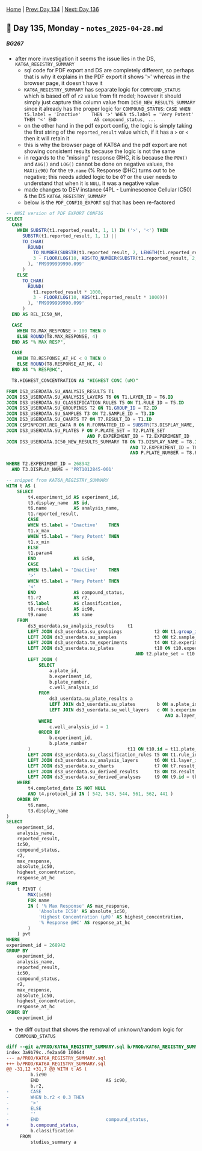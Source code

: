 [Home](../../main.md) | [Prev: Day 134](notes_2025-04-25.md) | [Next: Day 136](./notes_2025-04-29.md)

## 📝 Day 135, Monday - `notes_2025-04-28.md`

##### BG267 
- after more investigation it seems the issue lies in the DS, `KAT6A_REGISTRY_SUMMARY`
    * sql code for PDF export and DS are completely different, so perhaps that is why it explains in the PDF export it shows '>' whereas in the browser page, it doesn't have it
    * `KAT6A_REGISTRY_SUMMARY` has separate logic for `COMPOUND_STATUS` which is based off of `r2` value from fit model; however it should simply just capture this column value from `IC50_NEW_RESULTS_SUMMARY` since it already has the proper logic for `COMPOUND_STATUS`: `CASE WHEN t5.label = 'Inactive'    THEN '>' WHEN t5.label = 'Very Potent' THEN '<' END              AS compound_status, ...`
    * on the other hand in the pdf export config, the logic is simply taking the first string of the `reported_result` value which, if it has a `>` or `<` then it will retain it
    * this is why the browser page of KAT6A and the pdf export are not showing consistent results because the logic is not the same
    * in regards to the "missing" response @HC, it is because the `POW()` and `AVG()` and `LOG()` cannot be done on negative values, the `MAX(ic90)` for the `t9.name` (% Response @HC) turns out to be negative; this needs added logic to be `0`? or the user needs to understand that when it is `NULL` it was a negative value
    * made changes to DEV instance (4PL - Luminescence Cellular IC50) & the DS `KAT6A_REGISTRY_SUMMARY`
    * below is the `PDF_CONFIG_EXPORT` sql that has been re-factored

```sql
-- ANSI version of PDF EXPORT CONFIG
SELECT
  CASE
    WHEN SUBSTR(t1.reported_result, 1, 1) IN ('>', '<') THEN
      SUBSTR(t1.reported_result, 1, 1) || 
      TO_CHAR(
        ROUND(
          TO_NUMBER(SUBSTR(t1.reported_result, 2, LENGTH(t1.reported_result) - 1)) * 1000, 
          3 - FLOOR(LOG(10, ABS(TO_NUMBER(SUBSTR(t1.reported_result, 2, LENGTH(t1.reported_result) - 1)) * 1000)))
        ), 'FM9999999990.099'
      )
    ELSE
      TO_CHAR(
        ROUND(
          t1.reported_result * 1000, 
          3 - FLOOR(LOG(10, ABS(t1.reported_result * 1000)))
        ), 'FM9999999990.099'
      )
  END AS REL_IC50_NM,

  CASE 
    WHEN T8.MAX_RESPONSE > 100 THEN 0
    ELSE ROUND(T8.MAX_RESPONSE, 4) 
  END AS "% MAX RESP",

  CASE 
    WHEN T8.RESPONSE_AT_HC < 0 THEN 0 
    ELSE ROUND(T8.RESPONSE_AT_HC, 4) 
  END AS "% RESP@HC",

  T8.HIGHEST_CONCENTRATION AS "HIGHEST CONC (uM)"

FROM DS3_USERDATA.SU_ANALYSIS_RESULTS T1
JOIN DS3_USERDATA.SU_ANALYSIS_LAYERS T6 ON T1.LAYER_ID = T6.ID
JOIN DS3_USERDATA.SU_CLASSIFICATION_RULES T5 ON T1.RULE_ID = T5.ID
JOIN DS3_USERDATA.SU_GROUPINGS T2 ON T1.GROUP_ID = T2.ID
JOIN DS3_USERDATA.SU_SAMPLES T3 ON T2.SAMPLE_ID = T3.ID
JOIN DS3_USERDATA.SU_CHARTS T7 ON T7.RESULT_ID = T1.ID
JOIN C$PINPOINT.REG_DATA R ON R.FORMATTED_ID = SUBSTR(T3.DISPLAY_NAME, 1, 10)
JOIN DS3_USERDATA.SU_PLATES P ON P.PLATE_SET = T2.PLATE_SET 
                              AND P.EXPERIMENT_ID = T2.EXPERIMENT_ID
JOIN DS3_USERDATA.IC50_NEW_RESULTS_SUMMARY T8 ON T3.DISPLAY_NAME = T8.ID 
                                              AND T2.EXPERIMENT_ID = T8.EXPERIMENT_ID 
                                              AND P.PLATE_NUMBER = T8.PLATE_NUMBER

WHERE T2.EXPERIMENT_ID = 268942
  AND T3.DISPLAY_NAME = 'PRT1012845-001'

-- snippet from KAT6A_REGISTRY_SUMMARY 
WITH t AS (
    SELECT
        t4.experiment_id AS experiment_id,
        t3.display_name  AS id,
        t6.name          AS analysis_name,
        t1.reported_result,
        CASE
        WHEN t5.label = 'Inactive'    THEN
        t1.x_max
        WHEN t5.label = 'Very Potent' THEN
        t1.x_min
        ELSE
        t1.param4
        END              AS ic50,
        CASE
        WHEN t5.label = 'Inactive'    THEN
        '>'
        WHEN t5.label = 'Very Potent' THEN
        '<'
        END              AS compound_status,
        t1.r2            AS r2,
        t5.label         AS classification,
        t8.result        AS ic90,
        t9.name          AS name
    FROM
        ds3_userdata.su_analysis_results     t1
        LEFT JOIN ds3_userdata.su_groupings            t2 ON t1.group_id = t2.id
        LEFT JOIN ds3_userdata.su_samples              t3 ON t2.sample_id = t3.id
        LEFT JOIN ds3_userdata.tm_experiments          t4 ON t2.experiment_id = t4.experiment_id
        LEFT JOIN ds3_userdata.su_plates               t10 ON t10.experiment_id = t2.experiment_id
                                                AND t2.plate_set = t10.plate_set
        LEFT JOIN (
            SELECT
                a.plate_id,
                b.experiment_id,
                b.plate_number,
                c.well_analysis_id
            FROM
                ds3_userdata.su_plate_results a
                LEFT JOIN ds3_userdata.su_plates        b ON a.plate_id = b.id
                LEFT JOIN ds3_userdata.su_well_layers   c ON b.experiment_id = c.experiment_id
                                                           AND a.layer_id = c.id
            WHERE
                c.well_analysis_id = 1
            ORDER BY
                b.experiment_id,
                b.plate_number
        )                                    t11 ON t10.id = t11.plate_id
        LEFT JOIN ds3_userdata.su_classification_rules t5 ON t1.rule_id = t5.id
        LEFT JOIN ds3_userdata.su_analysis_layers      t6 ON t1.layer_id = t6.id
        LEFT JOIN ds3_userdata.su_charts               t7 ON t7.result_id = t1.id
        LEFT JOIN ds3_userdata.su_derived_results      t8 ON t8.result_id = t1.id
        LEFT JOIN ds3_userdata.su_derived_analyses     t9 ON t9.id = t8.derived_analysis_id
    WHERE
        t4.completed_date IS NOT NULL
        AND t4.protocol_id IN ( 542, 543, 544, 561, 562, 441 )
    ORDER BY
        t6.name,
        t3.display_name
)
SELECT
    experiment_id,
    analysis_name,
    reported_result,
    ic50,
    compound_status,
    r2,
    max_response,
    absolute_ic50,
    highest_concentration,
    response_at_hc
FROM
    t PIVOT (
        MAX(ic90)
        FOR name
        IN ( '% Max Response' AS max_response,
            'Absolute IC50' AS absolute_ic50,
            'Highest Concentration (µM)' AS highest_concentration,
            '% Response @HC' AS response_at_hc
        )
    ) pvt
WHERE
experiment_id = 268942
GROUP BY
    experiment_id,
    analysis_name,
    reported_result,
    ic50,
    compound_status,
    r2,
    max_response,
    absolute_ic50,
    highest_concentration,
    response_at_hc
ORDER BY
    experiment_id
```


- the diff output that shows the removal of unknown/random logic for `COMPOUND_STATUS`
```diff
diff --git a/PROD/KAT6A_REGISTRY_SUMMARY.sql b/PROD/KAT6A_REGISTRY_SUMMARY.sql
index 3a9b79c..fe2aa60 100644
--- a/PROD/KAT6A_REGISTRY_SUMMARY.sql
+++ b/PROD/KAT6A_REGISTRY_SUMMARY.sql
@@ -31,12 +31,7 @@ WITH t AS (
         b.ic90
         END                         AS ic90,
         b.r2,
-        CASE
-        WHEN b.r2 < 0.3 THEN
-        '>'
-        ELSE
-        ''
-        END                         compound_status,
+        b.compound_status,
         b.classification
     FROM
         studies_summary a
```
